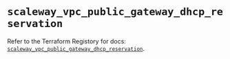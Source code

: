# `scaleway_vpc_public_gateway_dhcp_reservation`

Refer to the Terraform Registory for docs: [`scaleway_vpc_public_gateway_dhcp_reservation`](https://registry.terraform.io/providers/scaleway/scaleway/2.19.0/docs/resources/vpc_public_gateway_dhcp_reservation).
